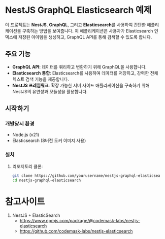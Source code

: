 # NestJS GraphQL Elasticsearch 예제

이 프로젝트는 **NestJS**, **GraphQL**, 그리고 **Elasticsearch**를 사용하여 간단한 애플리케이션을 구축하는 방법을 보여줍니다. 이 애플리케이션은 사용자가 Elasticsearch 인덱스에 저장된 아이템을 생성하고, GraphQL API를 통해 검색할 수 있도록 합니다.

## 주요 기능

- **GraphQL API**: 데이터를 쿼리하고 변환하기 위해 GraphQL을 사용합니다.
- **Elasticsearch 통합**: Elasticsearch를 사용하여 데이터를 저장하고, 강력한 전체 텍스트 검색 기능을 제공합니다.
- **NestJS 프레임워크**: 확장 가능한 서버 사이드 애플리케이션을 구축하기 위해 NestJS의 유연성과 모듈성을 활용합니다.

## 시작하기

### 개발당시 환경

- Node.js (v21)
- Elasticsearch (8버전 도커 이미지 사용)

### 설치

1. 리포지토리 클론:

   ```bash
   git clone https://github.com/yourusername/nestjs-graphql-elasticsearch.git
   cd nestjs-graphql-elasticsearch
   ```

# 참고사이트

1. NestJS + ElasticSearch
   - https://www.npmjs.com/package/@codemask-labs/nestjs-elasticsearch
   - https://github.com/codemask-labs/nestjs-elasticsearch
